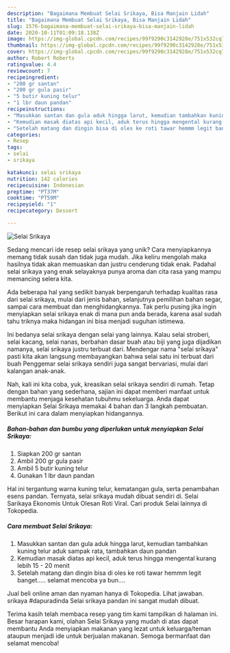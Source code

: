 ```yaml
---
description: "Bagaimana Membuat Selai Srikaya, Bisa Manjain Lidah"
title: "Bagaimana Membuat Selai Srikaya, Bisa Manjain Lidah"
slug: 1576-bagaimana-membuat-selai-srikaya-bisa-manjain-lidah
date: 2020-10-11T01:09:18.138Z
image: https://img-global.cpcdn.com/recipes/99f9290c3142928e/751x532cq70/selai-srikaya-foto-resep-utama.jpg
thumbnail: https://img-global.cpcdn.com/recipes/99f9290c3142928e/751x532cq70/selai-srikaya-foto-resep-utama.jpg
cover: https://img-global.cpcdn.com/recipes/99f9290c3142928e/751x532cq70/selai-srikaya-foto-resep-utama.jpg
author: Robert Roberts
ratingvalue: 4.4
reviewcount: 7
recipeingredient:
- "200 gr santan"
- "200 gr gula pasir"
- "5 butir kuning telur"
- "1 lbr daun pandan"
recipeinstructions:
- "Masukkan santan dan gula aduk hingga larut, kemudian tambahkan kuning telur aduk sampak rata, tambahkan daun pandan"
- "Kemudian masak diatas api kecil, aduk terus hingga mengental kurang lebih 15 - 20 menit"
- "Setelah matang dan dingin bisa di oles ke roti tawar hemmm legit banget..... selamat mencoba ya bun...."
categories:
- Resep
tags:
- selai
- srikaya

katakunci: selai srikaya 
nutrition: 142 calories
recipecuisine: Indonesian
preptime: "PT37M"
cooktime: "PT59M"
recipeyield: "1"
recipecategory: Dessert

---
```



![Selai Srikaya](https://img-global.cpcdn.com/recipes/99f9290c3142928e/751x532cq70/selai-srikaya-foto-resep-utama.jpg)

Sedang mencari ide resep selai srikaya yang unik? Cara menyiapkannya memang tidak susah dan tidak juga mudah. Jika keliru mengolah maka hasilnya tidak akan memuaskan dan justru cenderung tidak enak. Padahal selai srikaya yang enak selayaknya punya aroma dan cita rasa yang mampu memancing selera kita.

Ada beberapa hal yang sedikit banyak berpengaruh terhadap kualitas rasa dari selai srikaya, mulai dari jenis bahan, selanjutnya pemilihan bahan segar, sampai cara membuat dan menghidangkannya. Tak perlu pusing jika ingin menyiapkan selai srikaya enak di mana pun anda berada, karena asal sudah tahu triknya maka hidangan ini bisa menjadi suguhan istimewa.

Ini bedanya selai srikaya dengan selai yang lainnya. Kalau selai stroberi, selai kacang, selai nanas, berbahan dasar buah atau biji yang juga dijadikan namanya, selai srikaya justru terbuat dari. Mendengar nama &#34;selai srikaya&#34; pasti kita akan langsung membayangkan bahwa selai satu ini terbuat dari buah Penggemar selai srikaya sendiri juga sangat bervariasi, mulai dari kalangan anak-anak.


Nah, kali ini kita coba, yuk, kreasikan selai srikaya sendiri di rumah. Tetap dengan bahan yang sederhana, sajian ini dapat memberi manfaat untuk membantu menjaga kesehatan tubuhmu sekeluarga. Anda dapat menyiapkan Selai Srikaya memakai 4 bahan dan 3 langkah pembuatan. Berikut ini cara dalam menyiapkan hidangannya.

<!--inarticleads1-->

##### Bahan-bahan dan bumbu yang diperlukan untuk menyiapkan Selai Srikaya:

1. Siapkan 200 gr santan
1. Ambil 200 gr gula pasir
1. Ambil 5 butir kuning telur
1. Gunakan 1 lbr daun pandan


Hal ini tergantung warna kuning telur, kematangan gula, serta penambahan esens pandan. Ternyata, selai srikaya mudah dibuat sendiri di. Selai Sarikaya Ekonomis Untuk Olesan Roti Viral. Cari produk Selai lainnya di Tokopedia. 

<!--inarticleads2-->

##### Cara membuat Selai Srikaya:

1. Masukkan santan dan gula aduk hingga larut, kemudian tambahkan kuning telur aduk sampak rata, tambahkan daun pandan
1. Kemudian masak diatas api kecil, aduk terus hingga mengental kurang lebih 15 - 20 menit
1. Setelah matang dan dingin bisa di oles ke roti tawar hemmm legit banget..... selamat mencoba ya bun....


Jual beli online aman dan nyaman hanya di Tokopedia. Lihat jawaban. srikaya #dapuradinda Selai srikaya pandan ini sangat mudah dibuat. 

Terima kasih telah membaca resep yang tim kami tampilkan di halaman ini. Besar harapan kami, olahan Selai Srikaya yang mudah di atas dapat membantu Anda menyiapkan makanan yang lezat untuk keluarga/teman ataupun menjadi ide untuk berjualan makanan. Semoga bermanfaat dan selamat mencoba!
